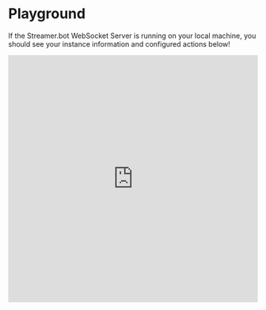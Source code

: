 # Playground

If the Streamer.bot WebSocket Server is running on your local machine, you should see your instance information and configured actions below!

<iframe height="500" style="width: 100%;" scrolling="no" title="Streamerbot Client Test" src="https://codepen.io/Whipstickgostop/embed/abjGMpa?default-tab=js%2Cresult&editable=true&theme-id=dark" frameborder="no" loading="lazy" allowtransparency="true" allowfullscreen="true">
  See the Pen <a href="https://codepen.io/Whipstickgostop/pen/abjGMpa">
  Streamerbot Client Test</a> by Whipstickgostop (<a href="https://codepen.io/Whipstickgostop">@Whipstickgostop</a>)
  on <a href="https://codepen.io">CodePen</a>.
</iframe>
